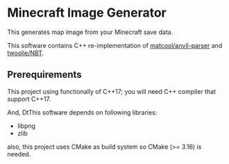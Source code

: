 # Minecraft Image Generator

This generates map image from your Minecraft save data.

This software contains C++ re-implementation of [matcool/anvil-parser](https://github.com/matcool/anvil-parser)
and [twoolie/NBT](https://github.com/twoolie/NBT).

## Prerequirements

This project using functionally of C++17; you will need C++ compiler that support
C++17.

And, DtThis software depends on following libraries:

- libpng
- zlib

also, this project uses CMake as build system so CMake (>= 3.16) is needed.
